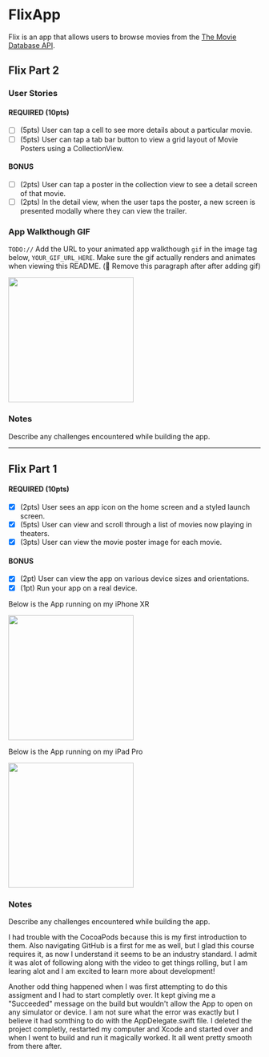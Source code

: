 # FlixApp

Flix is an app that allows users to browse movies from the [The Movie Database API](http://docs.themoviedb.apiary.io/#).

## Flix Part 2

### User Stories

#### REQUIRED (10pts)
- [ ] (5pts) User can tap a cell to see more details about a particular movie.
- [ ] (5pts) User can tap a tab bar button to view a grid layout of Movie Posters using a CollectionView.

#### BONUS
- [ ] (2pts) User can tap a poster in the collection view to see a detail screen of that movie.
- [ ] (2pts) In the detail view, when the user taps the poster, a new screen is presented modally where they can view the trailer.

### App Walkthough GIF
`TODO://` Add the URL to your animated app walkthough `gif` in the image tag below, `YOUR_GIF_URL_HERE`. Make sure the gif actually renders and animates when viewing this README. (🚫 Remove this paragraph after after adding gif)

<img src="YOUR_GIF_URL_HERE" width=250><br>

### Notes
Describe any challenges encountered while building the app.

---

## Flix Part 1

#### REQUIRED (10pts)
- [x] (2pts) User sees an app icon on the home screen and a styled launch screen.
- [x] (5pts) User can view and scroll through a list of movies now playing in theaters.
- [x] (3pts) User can view the movie poster image for each movie.

#### BONUS
- [x] (2pt) User can view the app on various device sizes and orientations.
- [x] (1pt) Run your app on a real device.

Below is the App running on my iPhone XR

<img src="https://media.giphy.com/media/MDxBH4eCPaJ2OtAQlf/giphy.gif" width=250><br>

Below is the App running on my iPad Pro

<img src="https://media.giphy.com/media/URjiZlumlOETaANDD2/giphy.gif" width=250><br>

### Notes
Describe any challenges encountered while building the app.

I had trouble with the CocoaPods because this is my first introduction to them. Also navigating GitHub is a first for me as well, but I glad this course requires it, as now I understand it seems to be an industry standard. I admit it was alot of following along with the video to get things rolling, but I am learing alot and I am excited to learn more about development! 

Another odd thing happened when I was first attempting to do this assigment and I had to start completly over. It kept giving me a "Succeeded" message on the build but wouldn't allow the App to open on any simulator or device. I am not sure what the error was exactly but I believe it had somthing to do with the AppDelegate.swift file. I deleted the project completly, restarted my computer and Xcode and started over and when I went to build and run it magically worked. It all went pretty smooth from there after.  
